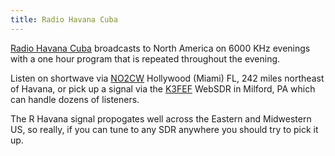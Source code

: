 ```yaml
---
title: Radio Havana Cuba
---
```

[Radio Havana Cuba] broadcasts to North America on 6000 KHz
evenings with a one hour program that is repeated throughout
the evening.

Listen on shortwave via [NO2CW] Hollywood (Miami) FL, 242 miles
northeast of Havana, or pick up a signal via the [K3FEF] WebSDR
in Milford, PA which can handle dozens of listeners.

The R Havana signal propogates well across the Eastern and Midwestern US,
so really, if you can tune to any SDR anywhere you should try to pick it up.

[Radio Havana Cuba]:http://radiohc.cu/en
[NO2CW]:http://qth.ddns.net:8073/?f=6000.00amz10
[K3FEF]:http://k3fef.com:8901/?f=6000
